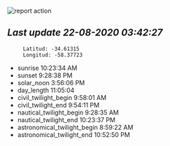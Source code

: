 ![report action](https://github.com/matiasz8/actions-for-reports/workflows/report%20action/badge.svg?branch=develop) 


## *****Last update 22-08-2020 03:42:27*****



		 Latitud: -34.61315
		 Longitud: -58.37723

 - sunrise 	 10:23:34 AM
 - sunset 	 9:28:38 PM
 - solar_noon 	 3:56:06 PM
 - day_length 	 11:05:04
 - civil_twilight_begin 	 9:58:01 AM
 - civil_twilight_end 	 9:54:11 PM
 - nautical_twilight_begin 	 9:28:35 AM
 - nautical_twilight_end 	 10:23:37 PM
 - astronomical_twilight_begin 	 8:59:22 AM
 - astronomical_twilight_end 	 10:52:50 PM

